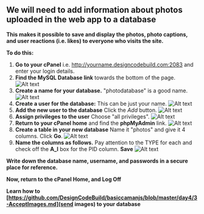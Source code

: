 ## We will need to add information about photos uploaded in the web app to a database

**This makes it possible to save and display the photos, photo captions, and user reactions (i.e. likes) to everyone who visits the site.**

**To do this:**

1. **Go to your cPanel** i.e. http://yourname.designcodebuild.com:2083 and enter your login details. 
2. **Find the MySQL Database link** towards the bottom of the page. 
![Alt text](http://designcodebuild.com/lessons/database/1.jpeg "MySQL Database Link")
3. **Create a name for your database.** "photodatabase" is a good name.
![Alt text](http://designcodebuild.com/lessons/database/2.jpeg "Name and Create Your Database")
4. **Create a user for the database:** This can be just your name.
![Alt text](http://designcodebuild.com/lessons/database/3.jpeg "Create Database User")
5. **Add the new user to the database** Click the *Add* button.
![Alt text](http://designcodebuild.com/lessons/database/4.jpeg "Add User to Database")
6. **Assign privileges to the user** Choose "all privileges".
![Alt text](http://designcodebuild.com/lessons/database/5.jpeg "Assign user privileges")
7. **Return to your cPanel home** and find the **phpMyAdmin** link. 
![Alt text](http://designcodebuild.com/lessons/database/6.jpeg "phpMyAdmin")
8. **Create a table in your new database** Name it "photos" and give it 4 columns. Click **Go**.
![Alt text](http://designcodebuild.com/lessons/database/7.jpeg "phpMyAdmin")
9. **Name the columns as follows.** Pay attention to the TYPE for each and check off the **A_I** box for the PID column. **Save**
![Alt text](http://designcodebuild.com/lessons/database/8.jpeg "phpMyAdmin")

**Write down the database name, username, and passwords in a secure place for reference.**

**Now, return to the cPanel Home, and Log Off**

**Learn how to [https://github.com/DesignCodeBuild/basiccamanjs/blob/master/day4/3-AcceptImages.md](send images) to your database**
